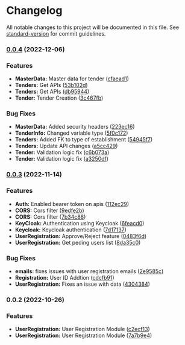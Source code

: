 # Changelog

All notable changes to this project will be documented in this file. See [standard-version](https://github.com/conventional-changelog/standard-version) for commit guidelines.

### [0.0.4](https://github.com/GummadiBuilt/Backend-Services/compare/v0.0.3...v0.0.4) (2022-12-06)


### Features

* **MasterData:** Master data for tender ([cfaead1](https://github.com/GummadiBuilt/Backend-Services/commit/cfaead12df44de13fbd23f2f070ad1eda910e38c))
* **Tenders:** Get APIs ([53b102d](https://github.com/GummadiBuilt/Backend-Services/commit/53b102d7d3901155af04eb41e95c7ccd9abc750d))
* **Tenders:** Get APIs ([db95944](https://github.com/GummadiBuilt/Backend-Services/commit/db959441cd5d5217fc4c64659dd0fc6896718812))
* **Tender:** Tender Creation ([3c467fb](https://github.com/GummadiBuilt/Backend-Services/commit/3c467fb720313d62a5b1945c012f6a22572c3b7c))


### Bug Fixes

* **MasterData:** Added security headers ([223ec16](https://github.com/GummadiBuilt/Backend-Services/commit/223ec1634404ab06115c688747d13f09defc66a8))
* **TenderInfo:** Changed variable type ([5f0c172](https://github.com/GummadiBuilt/Backend-Services/commit/5f0c172a16e30069b8fdbaf35346e76982261367))
* **Tenders:** Added FK to type of establishment ([54945f7](https://github.com/GummadiBuilt/Backend-Services/commit/54945f7dec7da2f2e85f9dba3aba391d31eb72fa))
* **Tenders:** Update API changes ([a5cc429](https://github.com/GummadiBuilt/Backend-Services/commit/a5cc4299effaa20b75a9125377706a4f31be358a))
* **Tender:** Validation logic fix ([c6b073a](https://github.com/GummadiBuilt/Backend-Services/commit/c6b073a80bc1664dd3e1a79f3987043317c438a9))
* **Tender:** Validation logic fix ([a3250df](https://github.com/GummadiBuilt/Backend-Services/commit/a3250df888ac96abb2d511bdc16a0498fdde1a3a))

### [0.0.3](https://github.com/GummadiBuilt/Backend-Services/compare/v0.0.2...v0.0.3) (2022-11-14)


### Features

* **Auth:** Enabled bearer token on apis ([112ec29](https://github.com/GummadiBuilt/Backend-Services/commit/112ec29a9f935404997ec599abc450678368ddf2))
* **CORS:** Cors filter ([9edfe2b](https://github.com/GummadiBuilt/Backend-Services/commit/9edfe2bbb260247fdd737bd94cd0141407a37aa8))
* **CORS:** Cors filter ([7b34c88](https://github.com/GummadiBuilt/Backend-Services/commit/7b34c88041eafa1cc5ba2a4325eacb07909d0152))
* **KeyCloak:** Authentication using Keycloak ([6feacd0](https://github.com/GummadiBuilt/Backend-Services/commit/6feacd0eb6533df22f647d2f64a5c1164d0a819e))
* **Keycloak:** Keycloak authentication ([7d17137](https://github.com/GummadiBuilt/Backend-Services/commit/7d171378100b802d23649dd481b4030421b9aced))
* **UserRegistration:** Approve/Reject feature ([0483f6d](https://github.com/GummadiBuilt/Backend-Services/commit/0483f6d55dffa50c31f0013d20ab5bfe91104894))
* **UserRegistration:** Get peding users list ([8da35c0](https://github.com/GummadiBuilt/Backend-Services/commit/8da35c0b4e6d8c6a36741367701ca24f443baded))


### Bug Fixes

* **emails:** fixes issues with user registration emails ([2e9585c](https://github.com/GummadiBuilt/Backend-Services/commit/2e9585c10b9a617c7fafea65dcf4b889ad6d2325))
* **Registration:** User ID Addtion ([cdcfb91](https://github.com/GummadiBuilt/Backend-Services/commit/cdcfb91ffdd145126f39890c5a261aee425813e3))
* **UserRegistration:** Fixes an issue with data ([4304384](https://github.com/GummadiBuilt/Backend-Services/commit/4304384203ab82d344b38bb658a723c8b18adf0e))

### 0.0.2 (2022-10-26)


### Features

* **UserRegistration:** User Registration Module ([c2ecf13](https://github.com/GummadiBuilt/Backend-Services/commit/c2ecf13561c2115ada4d6a5c1b2e49707316646f))
* **UserRegistration:** User Registration Module ([7a7b9e4](https://github.com/GummadiBuilt/Backend-Services/commit/7a7b9e495a5bf848bad351b84b707f7fcf570978))
